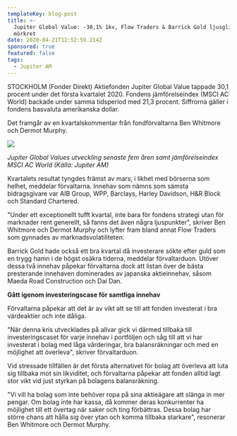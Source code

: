 ```yaml
---
templateKey: blog-post
title: >-
  Jupiter Global Value: -30,1% 1kv, Flow Traders & Barrick Gold ljusglimtar i
  mörkret
date: 2020-04-21T12:52:59.214Z
sponsored: true
featured: false
tags:
  - Jupiter AM
---
```

STOCKHOLM (Fonder Direkt) Aktiefonden Jupiter Global Value tappade 30,1 procent under det första kvartalet 2020. Fondens jämförelseindex (MSCI AC World) backade under samma tidsperiod med 21,3 procent. Siffrorna gäller i fondens basvaluta amerikanska dollar.

Det framgår av en kvartalskommentar från fondförvaltarna Ben Whitmore och Dermot Murphy.

![](/img/value.png)

*Jupiter Global Values utveckling senaste fem åren samt jämförelseindex MSCI AC World (Källa: Jupiter AM)*

Kvartalets resultat tyngdes främst av mars, i likhet med börserna som helhet, meddelar förvaltarna. Innehav som nämns som sämsta bidragsgivare var AIB Group, WPP, Barclays, Harley Davidson, H&R Block och Standard Chartered.

"Under ett exceptionellt tufft kvartal, inte bara för fondens strategi utan för marknader rent generellt, så fanns det även några ljuspunkter", skriver Ben Whitmore och Dermot Murphy och lyfter fram bland annat Flow Traders som gynnades av marknadsvolatiliteten.

Barrick Gold hade också ett bra kvartal då investerare sökte efter guld som en trygg hamn i de högst osäkra tiderna, meddelar förvaltarduon. Utöver dessa två innehav påpekar förvaltarna dock att listan över de bästa presterande innehaven dominerades av japanska aktieinnehav, såsom Maeda Road Construction och Dai Dan.

**Gått igenom investeringscase för samtliga innehav**

Förvaltarna påpekar att det är av vikt att se till att fonden investerat i bra värdeaktier och inte dåliga.

"När denna kris utvecklades på allvar gick vi därmed tillbaka till investeringscaset för varje innehav i portföljen och såg till att vi har investerat i bolag med låga värderingar, bra balansräkningar och med en möjlighet att överleva", skriver förvaltarduon.

Vid stressade tillfällen är det första alternativet för bolag att överleva att luta sig tillbaka mot sin likviditet, och förvaltarna påpekar att fonden alltid lagt stor vikt vid just styrkan på bolagens balansräkning.

"Vi vill ha bolag som inte behöver ropa på sina aktieägare att slänga in mer pengar. Om bolag inte har kassa, då kommer deras konkurrenter ha möjlighet till ett övertag när saker och ting förbättras. Dessa bolag har större chans att hålla sig över ytan och komma tillbaka starkare", resonerar Ben Whitmore och Dermot Murphy.